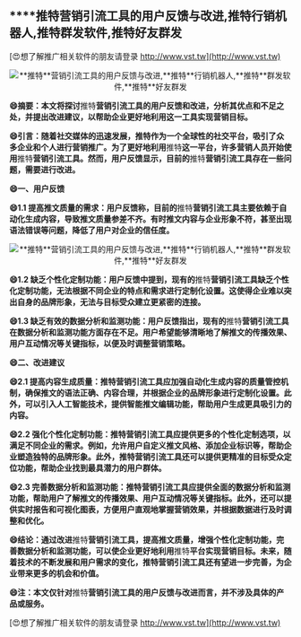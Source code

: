 ## ****推特**营销引流工具的用户反馈与改进,**推特**行销机器人,**推特**群发软件,**推特**好友群发**

[😍想了解推广相关软件的朋友请登录 http://www.vst.tw](http://www.vst.tw)

 <center><img src="https://vst.tw/MP4/tuiguang/png/1.png" alt="**推特**营销引流工具的用户反馈与改进,**推特**行销机器人,**推特**群发软件,**推特**好友群发"></center>

**😄摘要：本文将探讨**推特**营销引流工具的用户反馈和改进，分析其优点和不足之处，并提出改进建议，以帮助企业更好地利用这一工具实现营销目标。**

**😄引言：随着社交媒体的迅速发展，**推特**作为一个全球性的社交平台，吸引了众多企业和个人进行营销推广。为了更好地利用**推特**这一平台，许多营销人员开始使用**推特**营销引流工具。然而，用户反馈显示，目前的**推特**营销引流工具存在一些问题，需要进行改进。**

**😄一、用户反馈**

**😄1.1 提高推文质量的需求：用户反馈称，目前的**推特**营销引流工具主要依赖于自动化生成内容，导致推文质量参差不齐。有时推文内容与企业形象不符，甚至出现语法错误等问题，降低了用户对企业的信任度。**

 <center><img src="https://vst.tw/MP4/tuiguang/png/2.png" alt="**推特**营销引流工具的用户反馈与改进,**推特**行销机器人,**推特**群发软件,**推特**好友群发"></center>

**😄1.2 缺乏个性化定制功能：用户反馈中提到，现有的**推特**营销引流工具缺乏个性化定制功能，无法根据不同企业的特点和需求进行定制化设置。这使得企业难以突出自身的品牌形象，无法与目标受众建立更紧密的连接。**

**😄1.3 缺乏有效的数据分析和监测功能：用户反馈指出，现有的**推特**营销引流工具在数据分析和监测功能方面存在不足。用户希望能够清晰地了解推文的传播效果、用户互动情况等关键指标，以便及时调整营销策略。**

**😄二、改进建议**

**😄2.1 提高内容生成质量：**推特**营销引流工具应加强自动化生成内容的质量管控机制，确保推文的语法正确、内容合理，并根据企业的品牌形象进行定制化设置。此外，可以引入人工智能技术，提供智能推文编辑功能，帮助用户生成更具吸引力的内容。**

**😄2.2 强化个性化定制功能：**推特**营销引流工具应提供更多的个性化定制选项，以满足不同企业的需求。例如，允许用户自定义推文风格、添加企业标识等，帮助企业塑造独特的品牌形象。此外，**推特**营销引流工具还可以提供更精准的目标受众定位功能，帮助企业找到最具潜力的用户群体。**

**😄2.3 完善数据分析和监测功能：**推特**营销引流工具应提供全面的数据分析和监测功能，帮助用户了解推文的传播效果、用户互动情况等关键指标。此外，还可以提供实时报告和可视化图表，方便用户直观地掌握营销效果，并根据数据进行及时调整和优化。**

**😄结论：通过改进**推特**营销引流工具，提高推文质量，增强个性化定制功能，完善数据分析和监测功能，可以使企业更好地利用**推特**平台实现营销目标。未来，随着技术的不断发展和用户需求的变化，**推特**营销引流工具还有望进一步完善，为企业带来更多的机会和价值。**

**😄注：本文仅针对**推特**营销引流工具的用户反馈与改进而言，并不涉及具体的产品或服务。**

[😍想了解推广相关软件的朋友请登录 http://www.vst.tw](http://www.vst.tw)



